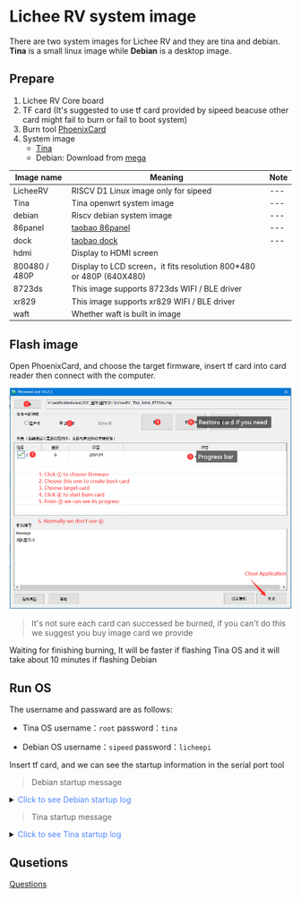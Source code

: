 # Lichee RV system image

There are two system images for Lichee RV and they are tina and debian.
**Tina** is a small linux image while **Debian** is a desktop image.

## Prepare

1. Lichee RV Core board
2. TF card (It's suggested to use tf card provided by sipeed beacuse other card might fail to burn or fail to boot system)
3. Burn tool [PhoenixCard](https://dl.sipeed.com/shareURL/LICHEE/D1/Lichee_RV/tool)
4. System image
   - [Tina](https://dl.sipeed.com/shareURL/LICHEE/D1/Lichee_RV/SDK/image) 
   - Debian: Download from [mega](https://mega.nz/folder/lx4CyZBA#PiFhY7oSVQ3gp2ZZ_AnwYA)

| Image name    | Meaning                                                                                                                    | Note |
| ------------- | -------------------------------------------------------------------------------------------------------------------------- | ---- |
| LicheeRV      | RISCV D1 Linux image only for sipeed                                                                                  | ---  |
| Tina          | Tina openwrt system image                                                                                                 | ---  |
| debian        | Riscv debian system image                                                                                                 | ---  |
| 86panel       | [taobao 86panel](https://item.taobao.com/item.htm?spm=a230r.1.14.18.30b534187YMsRx&id=663345415205&ns=1&abbucket=7#detail) | ---  |
| dock          | [taobao dock](https://item.taobao.com/item.htm?spm=a1z10.3-c-s.w4002-21410578028.20.35765d54K9XCOt&id=666274331852)        | ---  |
| hdmi          | Display to HDMI screen                                                                                         |      |
| 800480 / 480P | Display to LCD screen，it fits resolution 800*480 or 480P (640X480)                                                    |      |
| 8723ds        | This image supports 8723ds WIFI / BLE driver                                                                                    |      |
| xr829         | This image supports xr829 WIFI / BLE driver                                                                                     |      |
| waft          | Whether waft is built in  image                                                                                                     |      |


## Flash image

Open PhoenixCard, and choose the target firmware, insert tf card into card reader then connect with the computer.

![](./../assets/RV/flash.png)

> It's not sure each card can successed be burned, if you can't do this we suggest you buy image card we provide

Waiting for finishing burning, It will be faster if flashing Tina OS and it will take about 10 minutes if flashing Debian 

## Run OS
The username and passward are as follows:

- Tina   OS username：`root`   password：`tina`

- Debian OS username：`sipeed` password：`licheepi`

Insert tf card, and we can see the startup information in the serial port tool

> Debian startup message

<details>
  <summary><font color="#4F84FF">Click to see Debian startup log</font></summary>
<pre><code class="language-shell">
[270]HELLO! BOOT0 is starting!
[273]BOOT0 commit : 27369ab

OpenSBI v0.6
   ____                    _____ ____ _____
  / __ \                  / ____|  _ \_   _|
 | |  | |_ __   ___ _ __ | (___ | |_) || |
 | |  | | '_ \ / _ \ '_ \ \___ \|  _ < | |
 | |__| | |_) |  __/ | | |____) | |_) || |_
  \____/| .__/ \___|_| |_|_____/|____/_____|
        | |
        |_|
</code></pre>
</details>

> Tina startup message

<details>
  <summary><font color="#4F84FF">Click to see Tina startup log</font></summary>
<pre><code class="language-shell">
BusyBox v1.27.2 () built-in shell (ash)

    __  ___     _        __   _
   /  |/  /__ _(_)_ __  / /  (_)__  __ ____ __
  / /|_/ / _ `/ /\ \ / / /__/ / _ \/ // /\ \ /
 /_/  /_/\_,_/_//_\_\ /____/_/_//_/\_,_//_\_\
 ----------------------------------------------
 Maix Linux (Neptune, 5C1C9C53)
 ----------------------------------------------
root@MaixLinux:/#
</code></pre>
</details>

## Qusetions

[Questions](./problems.md)